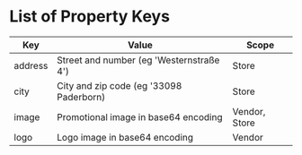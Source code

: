 # List of Property Keys

| Key       | Value                                                         | Scope         |
|-----------|---------------------------------------------------------------|---------------|
| address   | Street and number (eg 'Westernstraße 4')                      | Store         |
| city      | City and zip code (eg '33098 Paderborn)                       | Store         |
| image     | Promotional image in base64 encoding                          | Vendor, Store |
| logo      | Logo image in base64 encoding                                 | Vendor        |

